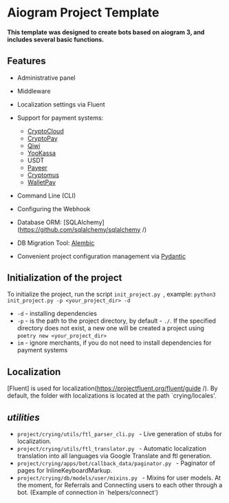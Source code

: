 # Aiogram Project Template

#### This template was designed to create bots based on aiogram 3, and includes several basic functions.


## Features

- Administrative panel
- Middleware
- Localization settings via Fluent
- Support for payment systems:
  - [CryptoCloud](https://cryptocloud.plus/)
  - [CryptoPay](https://github.com/LulzLoL231/pyCryptoPayAPI)
  - [Qiwi](https://qiwi.com/p2p-admin/api/)
  - [YooKassa](https://yookassa.ru/developers/)
  - USDT
  - [Payeer](https://payeer.com/)
  - [Cryptomus](https://cryptomus.com/)
  - [WalletPay](https://pay.wallet.tg/)

- Command Line (CLI)
- Configuring the Webhook
- Database ORM: [SQLAlchemy](https://github.com/sqlalchemy/sqlalchemy /)
- DB Migration Tool: [Alembic](https://github.com/sqlalchemy/alembic )
- Convenient project configuration management via [Pydantic](https://github.com/pydantic/pydantic )

## Initialization of the project

To initialize the project, run the script `init_project.py `, example: `python3 init_project.py -p <your_project_dir> -d`

- `-d` - installing dependencies
- `-p` - is the path to the project directory, by default - `./`. If the specified directory does not exist, a new one will be created
  a project using `poetry new <your_project_dir>`
- `im` - ignore merchants, if you do not need to install dependencies for payment systems

## Localization

[Fluent] is used for localization(https://projectfluent.org/fluent/guide /).
By default, the folder with localizations is located at the path `crying/locales'.

## _utilities_
- `project/crying/utils/ftl_parser_cli.py ` - Live generation of stubs for localization.
- `project/crying/utils/ftl_translator.py ` - Automatic localization translation into all languages via Google Translate and ftl generation.
- `project/crying/apps/bot/callback_data/paginator.py ` - Paginator of pages for InlineKeyboardMarkup.
- `project/crying/db/models/user/mixins.py ` - Mixins for user models. At the moment, for Referrals and Connecting users to each other through a bot. (Example of connection in `helpers/connect')
